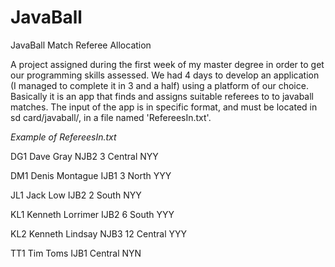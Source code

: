 # JavaBall
JavaBall Match Referee Allocation

A project assigned during the first week of my master degree in order to get our programming skills assessed. We had 4 days to develop an application (I managed to complete it in 3 and a half) using a platform of our choice. Basically it is an app that finds and assigns suitable referees to to javaball matches. The input of the app is in specific format, and must be located in sd card/javaball/, in a file named 'RefereesIn.txt'.

<i>Example of RefereesIn.txt</i>


<p>DG1 Dave Gray NJB2 3 Central NYY</p>
<p>DM1 Denis Montague IJB1 3 North YYY</p>
<p>JL1 Jack Low IJB2 2 South NYY</p>
<p>KL1 Kenneth Lorrimer IJB2 6 South YYY</p>
<p>KL2 Kenneth Lindsay NJB3 12 Central YYY</p>
<p>TT1 Tim Toms IJB1 Central NYN</p>